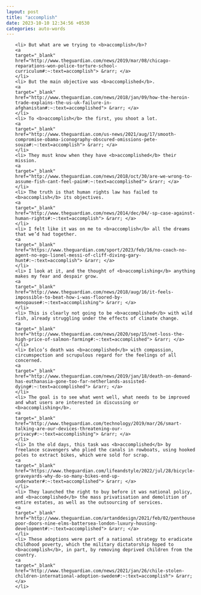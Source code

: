 ```yaml
---
layout: post
title: "accomplish"
date: 2023-10-10 12:34:56 +0530
categories: auto-words
---
```

<ol>

    <li> But what are we trying to <b>accomplish</b>?
    <a 
    target="_blank" 
    href="http://www.theguardian.com/news/2019/mar/08/chicago-reparations-won-police-torture-school-curriculum#:~:text=accomplish"> &rarr; </a>
    </li>
    <li> But the main objective was <b>accomplished</b>.
    <a 
    target="_blank" 
    href="http://www.theguardian.com/news/2018/jan/09/how-the-heroin-trade-explains-the-us-uk-failure-in-afghanistan#:~:text=accomplished"> &rarr; </a>
    </li>
    <li> To <b>accomplish</b> the first, you shoot a lot.
    <a 
    target="_blank" 
    href="http://www.theguardian.com/us-news/2021/aug/17/smooth-compromise-obama-iconography-obscured-omissions-pete-souza#:~:text=accomplish"> &rarr; </a>
    </li>
    <li> They must know when they have <b>accomplished</b> their mission.
    <a 
    target="_blank" 
    href="http://www.theguardian.com/news/2018/oct/30/are-we-wrong-to-assume-fish-cant-feel-pain#:~:text=accomplished"> &rarr; </a>
    </li>
    <li> The truth is that human rights law has failed to <b>accomplish</b> its objectives.
    <a 
    target="_blank" 
    href="http://www.theguardian.com/news/2014/dec/04/-sp-case-against-human-rights#:~:text=accomplish"> &rarr; </a>
    </li>
    <li> I felt like it was on me to <b>accomplish</b> all the dreams that we’d had together.
    <a 
    target="_blank" 
    href="https://www.theguardian.com/sport/2023/feb/16/no-coach-no-agent-no-ego-lionel-messi-of-cliff-diving-gary-hunt#:~:text=accomplish"> &rarr; </a>
    </li>
    <li> I look at it, and the thought of <b>accomplishing</b> anything makes my fear and despair grow.
    <a 
    target="_blank" 
    href="http://www.theguardian.com/news/2018/aug/16/it-feels-impossible-to-beat-how-i-was-floored-by-menopause#:~:text=accomplishing"> &rarr; </a>
    </li>
    <li> This is clearly not going to be <b>accomplished</b> with wild fish, already struggling under the effects of climate change.
    <a 
    target="_blank" 
    href="http://www.theguardian.com/news/2020/sep/15/net-loss-the-high-price-of-salmon-farming#:~:text=accomplished"> &rarr; </a>
    </li>
    <li> Eelco’s death was <b>accomplished</b> with compassion, circumspection and scrupulous regard for the feelings of all concerned.
    <a 
    target="_blank" 
    href="http://www.theguardian.com/news/2019/jan/18/death-on-demand-has-euthanasia-gone-too-far-netherlands-assisted-dying#:~:text=accomplished"> &rarr; </a>
    </li>
    <li> The goal is to see what went well, what needs to be improved and what users are interested in discussing or <b>accomplishing</b>.
    <a 
    target="_blank" 
    href="http://www.theguardian.com/technology/2019/mar/26/smart-talking-are-our-devices-threatening-our-privacy#:~:text=accomplishing"> &rarr; </a>
    </li>
    <li> In the old days, this task was <b>accomplished</b> by freelance scavengers who plied the canals in rowboats, using hooked poles to extract bikes, which were sold for scrap.
    <a 
    target="_blank" 
    href="https://www.theguardian.com/lifeandstyle/2022/jul/28/bicycle-graveyards-why-do-so-many-bikes-end-up-underwater#:~:text=accomplished"> &rarr; </a>
    </li>
    <li> They launched the right to buy before it was national policy, and <b>accomplished</b> the mass privatisation and demolition of entire estates, as well as the outsourcing of services.
    <a 
    target="_blank" 
    href="http://www.theguardian.com/artanddesign/2021/feb/02/penthouses-poor-doors-nine-elms-battersea-london-luxury-housing-development#:~:text=accomplished"> &rarr; </a>
    </li>
    <li> These adoptions were part of a national strategy to eradicate childhood poverty, which the military dictatorship hoped to <b>accomplish</b>, in part, by removing deprived children from the country.
    <a 
    target="_blank" 
    href="http://www.theguardian.com/news/2021/jan/26/chile-stolen-children-international-adoption-sweden#:~:text=accomplish"> &rarr; </a>
    </li>